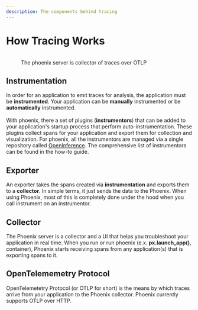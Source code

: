 ```yaml
---
description: The components behind tracing
---
```


# How Tracing Works

<figure><img src="https://storage.googleapis.com/arize-assets/phoenix/assets/images/deployment.png" alt=""><figcaption><p>The phoenix server is collector of traces over OTLP</p></figcaption></figure>

## Instrumentation

In order for an application to emit traces for analysis, the application must be **instrumented**. Your application can be **manually** instrumented or be **automatically** instrumented.\
\
With phoenix, there a set of plugins (**instrumentors**) that can be added to your application's startup process that perform auto-instrumentation. These plugins collect spans for your application and export them for collection and visualization. For phoenix, all the instrumentors are managed via a single repository called [OpenInference](https://github.com/Arize-ai/openinference). The comprehensive list of instrumentors can be found in the how-to guide.

## Exporter

An exporter takes the spans created via **instrumentation** and exports them to a **collector**. In simple terms, it just sends the data to the Phoenix. When using Phoenix, most of this is completely done under the hood when you call instrument on an instrumentor.

## Collector

The Phoenix server is a collector and a UI that helps you troubleshoot your application in real time. When you run or run phoenix (e.x. **px.launch\_app()**, container), Phoenix starts receiving spans from any application(s) that is exporting spans to it.

## OpenTelememetry Protocol

OpenTelemetetry Protocol (or OTLP for short) is the means by which traces arrive from your application to the Phoenix collector. Phoenix currently supports OTLP over HTTP.
